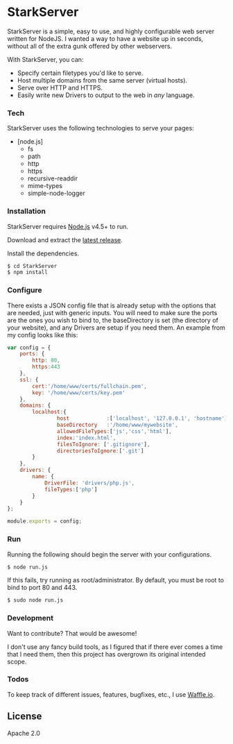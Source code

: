 # StarkServer

StarkServer is a simple, easy to use, and highly configurable web server written for NodeJS. I wanted a way to have a website up in seconds, without all of the extra gunk offered by other webservers.

With StarkServer, you can:
* Specify certain filetypes you'd like to serve.
* Host multiple domains from the same server (virtual hosts).
* Serve over HTTP and HTTPS.
* Easily write new Drivers to output to the web in *any* language.

### Tech

StarkServer uses the following technologies to serve your pages:

* [node.js]
  - fs
  - path
  - http
  - https
  - recursive-readdir
  - mime-types
  - simple-node-logger

### Installation

StarkServer requires [Node.js](https://nodejs.org/) v4.5+ to run.

Download and extract the [latest release](https://github.com/FizzyGalacticus/StarkServer/archive/master.zip).

Install the dependencies.

```sh
$ cd StarkServer
$ npm install
```

### Configure
There exists a JSON config file that is already setup with the options that are needed, just with generic inputs. You will need to make sure the ports are the ones you wish to bind to, the baseDirectory is set (the directory of your website), and any Drivers are setup if you need them. An example from my config looks like this:

```js
var config = {
    ports: {
        http: 80,
        https:443
    },
    ssl: {
        cert:'/home/www/certs/fullchain.pem',
        key: '/home/www/certs/key.pem'
    },
    domains: {
        localhost:{
                host            :['localhost', '127.0.0.1', 'hostname'],
                baseDirectory   :'/home/www/mywebsite',
                allowedFileTypes:['js','css','html'],
                index:'index.html',
                filesToIgnore: ['.gitignore'],
                directoriesToIgnore:['.git']
        }
    },
    drivers: {
        name: {
            DriverFile: 'drivers/php.js',
            fileTypes:['php']
        }
    }
};

module.exports = config;
```

### Run
Running the following should begin the server with your configurations.
```sh
$ node run.js
```

If this fails, try running as root/administrator. By default, you must be root to bind to port 80 and 443.
```sh
$ sudo node run.js
```

### Development

Want to contribute? That would be awesome!

I don't use any fancy build tools, as I figured that if there ever comes a time that I need them, then this project has overgrown its original intended scope.

### Todos
To keep track of different issues, features, bugfixes, etc., I use [Waffle.io](https://waffle.io/FizzyGalacticus/StarkServer).

License
-------

Apache 2.0